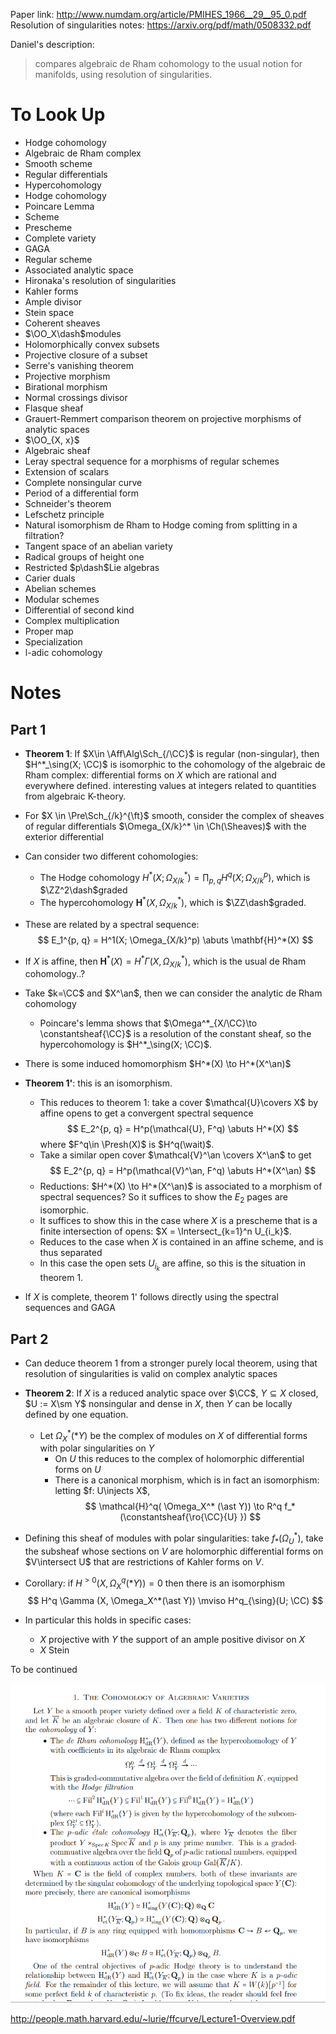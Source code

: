 Paper link: <http://www.numdam.org/article/PMIHES_1966__29__95_0.pdf>
Resolution of singularities notes: <https://arxiv.org/pdf/math/0508332.pdf>

Daniel's description: 
> compares algebraic de Rham cohomology to the usual notion for manifolds, using resolution of singularities.

# To Look Up
- Hodge cohomology
- Algebraic de Rham complex
- Smooth scheme
- Regular differentials
- Hypercohomology
- Hodge cohomology
- Poincare Lemma
- Scheme
- Prescheme
- Complete variety
- GAGA
- Regular scheme
- Associated analytic space
- Hironaka's resolution of singularities
- Kahler forms
- Ample divisor
- Stein space
- Coherent sheaves
- $\OO_X\dash$modules
- Holomorphically convex subsets
- Projective closure of a subset
- Serre's vanishing theorem
- Projective morphism
- Birational morphism
- Normal crossings divisor
- Flasque sheaf
- Grauert-Remmert comparison theorem on projective morphisms of analytic spaces
- $\OO_{X, x}$
- Algebraic sheaf
- Leray spectral sequence for a morphisms of regular schemes
- Extension of scalars
- Complete nonsingular curve
- Period of a differential form
- Schneider's theorem
- Lefschetz principle
- Natural isomorphism de Rham to Hodge coming from splitting in a filtration?
- Tangent space of an abelian variety
- Radical groups of height one
- Restricted $p\dash$Lie algebras
- Carier duals
- Abelian schemes
- Modular schemes
- Differential of second kind
- Complex multiplication
- Proper map
- Specialization
- l-adic cohomology

# Notes

## Part 1

- **Theorem 1**: If $X\in \Aff\Alg\Sch_{/\CC}$ is regular (non-singular), then $H^*_\sing(X; \CC)$ is isomorphic to the cohomology of the algebraic de Rham complex: differential forms on $X$ which are rational and everywhere defined.
interesting values at integers related to quantities from algebraic K-theory.

- For $X \in \Pre\Sch_{/k}^{\ft}$ smooth, consider the complex of sheaves of regular differentials $\Omega_{X/k}^* \in \Ch(\Sheaves)$ with the exterior differential

- Can consider two different cohomologies: 
	- The Hodge cohomology $H^*(X; \Omega_{X/k}^*) = \prod_{p, q} H^q(X; \Omega_{X/k}^p)$, which is $\ZZ^2\dash$graded
	- The hypercohomology $\mathbf{H}^*(X, \Omega_{X/k}^*)$, which is $\ZZ\dash$graded.
- These are related by a spectral sequence:
$$
E_1^{p, q} = H^1(X; \Omega_{X/k}^p) \abuts \mathbf{H}^*(X)
$$
- If $X$ is affine, then $\mathbf{H}^*(X) = H^* \Gamma(X, \Omega_{X/k}^*)$, which is the usual de Rham cohomology..?
- Take $k=\CC$ and $X^\an$, then we can consider the analytic de Rham cohomology
	- Poincare's lemma shows that $\Omega^*_{X/\CC}\to \constantsheaf{\CC}$ is a resolution of the constant sheaf, so the hypercohomology is $H^*_\sing(X; \CC)$.
- There is some induced homomorphism $H^*(X) \to H^*(X^\an)$
- **Theorem 1'**: this is an isomorphism.
	- This reduces to theorem 1: take a cover $\mathcal{U}\covers X$ by affine opens to get a convergent spectral sequence
$$
E_2^{p, q} = H^p(\mathcal{U}, F^q) \abuts H^*(X)
$$
where $F^q\in \Presh(X)$ is $H^q(\wait)$.
	- Take a similar open cover $\mathcal{V}^\an \covers X^\an$ to get
		$$
	E_2^{p, q} = H^p(\mathcal{V}^\an, F^q) \abuts H^*(X^\an)
	$$
	- Reductions: $H^*(X) \to H^*(X^\an)$ is associated to a morphism of spectral sequences?
	So it suffices to show the $E_2$ pages are isomorphic.
	- It suffices to show this in the case where $X$ is a prescheme that is a finite intersection of opens: $X = \Intersect_{k=1}^n U_{i_k}$.
	- Reduces to the case when $X$ is contained in an affine scheme, and is thus separated
	- In this case the open sets $U_{i_k}$ are affine, so this is the situation in theorem 1.

- If $X$ is complete, theorem 1' follows directly using the spectral sequences and GAGA

## Part 2

- Can deduce theorem 1 from a stronger purely local theorem, using that resolution of singularities is valid on complex analytic spaces
- **Theorem 2**: If $X$ is a reduced analytic space over $\CC$, $Y\subseteq X$ closed, $U := X\sm Y$ nonsingular and dense in $X$, then $Y$ can be locally defined by one equation.
	- Let $\Omega_X^*(\ast Y)$ be the complex of modules on $X$ of differential forms with polar singularities on $Y$
		- On $U$ this reduces to the complex of holomorphic differential forms on $U$
		- There is a canonical morphism, which is in fact an isomorphism: letting $f: U\injects X$,
		$$
	\mathcal{H}^q( \Omega_X^* (\ast Y)) \to R^q f_* (\constantsheaf{\ro{\CC}{U} })
	$$

- Defining this sheaf of modules with polar singularities: take $f_*(\Omega_U^*)$, take the subsheaf whose sections on $V$ are holomorphic differential forms on $V\intersect U$ that are restrictions of Kahler forms on $V$.
- Corollary: if $H^{>0}(X, \Omega_X^q(\ast Y)) =0$ then there is an isomorphism
$$
H^q \Gamma (X, \Omega_X^*(\ast Y)) \mviso H^q_{\sing}(U; \CC)
$$
- In particular this holds in specific cases:
	- $X$ projective with $Y$ the support of an ample positive divisor on $X$
	- $X$ Stein


To be continued


![](../../attachments/Pasted%20image%2020210702230003.png)

http://people.math.harvard.edu/~lurie/ffcurve/Lecture1-Overview.pdf